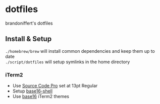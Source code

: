 # dotfiles

brandoniffert's dotfiles

## Install & Setup

`./homebrew/brew` will install common dependencies and keep them up to date  
`./script/dotfiles` will setup symlinks in the home directory

### iTerm2
* Use [Source Code Pro](http://sourceforge.net/projects/sourcecodepro.adobe/files/) set at 13pt Regular
* Setup [base16-shell](https://github.com/chriskempson/base16-shell)
* Use [base16](https://github.com/chriskempson/base16-iterm2) iTerm2 themes
